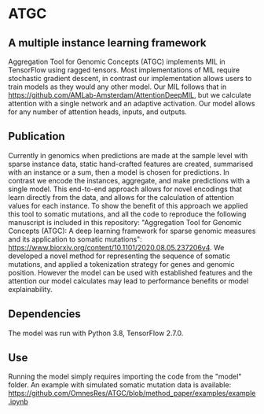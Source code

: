 # ATGC
## A multiple instance learning framework
Aggregation Tool for Genomic Concepts (ATGC) implements MIL in TensorFlow using ragged tensors.  Most implementations of MIL require stochastic gradient descent, in contrast our implementation allows users to train models as they would any other model.  Our MIL follows that in https://github.com/AMLab-Amsterdam/AttentionDeepMIL, but we calculate attention with a single network and an adaptive activation.  Our model allows for any number of attention heads, inputs, and outputs.

## Publication
Currently in genomics when predictions are made at the sample level with sparse instance data, static hand-crafted features are created, summarised with an instance or a sum, then a model is chosen for predictions.  In contrast we encode the instances, aggregate, and make predictions with a single model.  This end-to-end approach allows for novel encodings that learn directly from the data, and allows for the calculation of attention values for each instance.  To show the benefit of this approach we applied this tool to somatic mutations, and all the code to reproduce the following manuscript is included in this repository: "Aggregation Tool for Genomic Concepts (ATGC): A deep learning framework for sparse genomic measures and its application to somatic mutations": https://www.biorxiv.org/content/10.1101/2020.08.05.237206v4. We developed a novel method for representing the sequence of somatic mutations, and applied a tokenization strategy for genes and genomic position.  However the model can be used with established features and the attention our model calculates may lead to performance benefits or model explainability.

## Dependencies
The model was run with Python 3.8, TensorFlow 2.7.0.

## Use
Running the model simply requires importing the code from the "model" folder.  An example with simulated somatic mutation data is available: https://github.com/OmnesRes/ATGC/blob/method_paper/examples/example.ipynb
